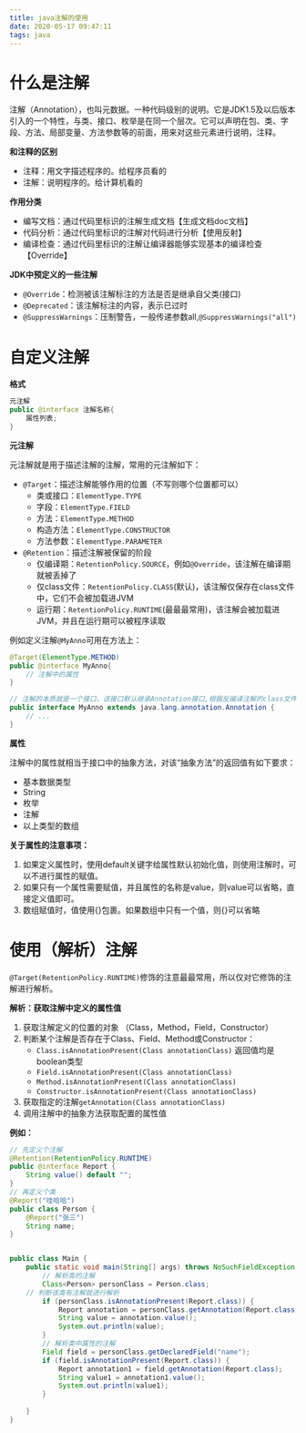 ```yaml
---
title: java注解的使用
date: 2020-05-17 09:47:11
tags: java
---
```


# 什么是注解
注解（Annotation），也叫元数据。一种代码级别的说明。它是JDK1.5及以后版本引入的一个特性，与类、接口、枚举是在同一个层次。它可以声明在包、类、字段、方法、局部变量、方法参数等的前面，用来对这些元素进行说明，注释。

**和注释的区别**
- 注释：用文字描述程序的。给程序员看的
- 注解：说明程序的。给计算机看的

**作用分类**
- 编写文档：通过代码里标识的注解生成文档【生成文档doc文档】
- 代码分析：通过代码里标识的注解对代码进行分析【使用反射】
- 编译检查：通过代码里标识的注解让编译器能够实现基本的编译检查【Override】

**JDK中预定义的一些注解**
- `@Override`：检测被该注解标注的方法是否是继承自父类(接口)
- `@Deprecated`：该注解标注的内容，表示已过时
- `@SuppressWarnings`：压制警告，一般传递参数all,`@SuppressWarnings("all")`

# 自定义注解

**格式**
```java
元注解
public @interface 注解名称{
	属性列表;
}
```

**元注解**

元注解就是用于描述注解的注解，常用的元注解如下：
- `@Target`：描述注解能够作用的位置（不写则哪个位置都可以）
	- 类或接口：`ElementType.TYPE`
	- 字段：`ElementType.FIELD`
	- 方法：`ElementType.METHOD`
	- 构造方法：`ElementType.CONSTRUCTOR`
	- 方法参数：`ElementType.PARAMETER`
- `@Retention`：描述注解被保留的阶段
	- 仅编译期：`RetentionPolicy.SOURCE`，例如`@Override`，该注解在编译期就被丢掉了
	- 仅class文件：`RetentionPolicy.CLASS`(默认)，该注解仅保存在class文件中，它们不会被加载进JVM
	- 运行期：`RetentionPolicy.RUNTIME`(最最最常用)，该注解会被加载进JVM，并且在运行期可以被程序读取



例如定义注解`@MyAnno`可用在方法上：
```java
@Target(ElementType.METHOD)
public @interface MyAnno{
 	// 注解中的属性
}

// 注解的本质就是一个接口，该接口默认继承Annotation接口,根据反编译注解的class文件得到
public interface MyAnno extends java.lang.annotation.Annotation {
	// ...
}
```

**属性**

注解中的属性就相当于接口中的抽象方法，对该“抽象方法”的返回值有如下要求：
- 基本数据类型
- String
- 枚举
- 注解
- 以上类型的数组

**关于属性的注意事项：**
1. 如果定义属性时，使用default关键字给属性默认初始化值，则使用注解时，可以不进行属性的赋值。
2. 如果只有一个属性需要赋值，并且属性的名称是value，则value可以省略，直接定义值即可。
3. 数组赋值时，值使用{}包裹。如果数组中只有一个值，则{}可以省略

# 使用（解析）注解
`@Target(RetentionPolicy.RUNTIME)`修饰的注意最最常用，所以仅对它修饰的注解进行解析。

**解析：获取注解中定义的属性值**

1. 获取注解定义的位置的对象  （Class，Method，Field，Constructor）
2. 判断某个注解是否存在于Class、Field、Method或Constructor：
	- `Class.isAnnotationPresent(Class annotationClass)` 返回值均是boolean类型
	- `Field.isAnnotationPresent(Class annotationClass)`
	- `Method.isAnnotationPresent(Class annotationClass)`
	- `Constructor.isAnnotationPresent(Class annotationClass)`
3. 获取指定的注解`getAnnotation(Class annotationClass)`
4. 调用注解中的抽象方法获取配置的属性值

**例如：**
```java
// 先定义个注解
@Retention(RetentionPolicy.RUNTIME)
public @interface Report {
    String value() default "";
}
// 再定义个类
@Report("哇哈哈")
public class Person {
    @Report("张三")
    String name;
}


public class Main {
    public static void main(String[] args) throws NoSuchFieldException {
        // 解析类的注解
        Class<Person> personClass = Person.class;
	// 判断该类有注解就进行解析
        if (personClass.isAnnotationPresent(Report.class)) {
            Report annotation = personClass.getAnnotation(Report.class);
            String value = annotation.value();
            System.out.println(value);
        }
        // 解析类中属性的注解
        Field field = personClass.getDeclaredField("name");
        if (field.isAnnotationPresent(Report.class)) {
            Report annotation1 = field.getAnnotation(Report.class);
            String value1 = annotation1.value();
            System.out.println(value1);
        }
        
    }
}
```




